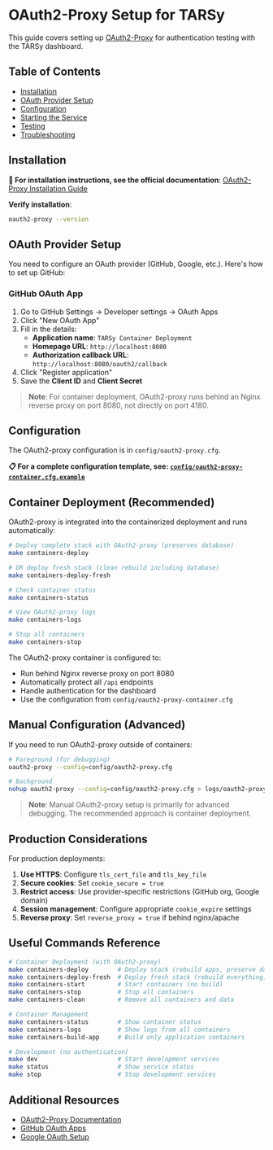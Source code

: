 # OAuth2-Proxy Setup for TARSy

This guide covers setting up [OAuth2-Proxy](https://github.com/oauth2-proxy/oauth2-proxy) for authentication testing with the TARSy dashboard.

## Table of Contents
- [Installation](#installation)
- [OAuth Provider Setup](#oauth-provider-setup)
- [Configuration](#configuration)
- [Starting the Service](#starting-the-service)
- [Testing](#testing)
- [Troubleshooting](#troubleshooting)

## Installation

**📖 For installation instructions, see the official documentation**: [OAuth2-Proxy Installation Guide](https://oauth2-proxy.github.io/oauth2-proxy/installation)

**Verify installation**:
```bash
oauth2-proxy --version
```

## OAuth Provider Setup

You need to configure an OAuth provider (GitHub, Google, etc.). Here's how to set up GitHub:

### GitHub OAuth App

1. Go to GitHub Settings → Developer settings → OAuth Apps
2. Click "New OAuth App"
3. Fill in the details:
   - **Application name**: `TARSy Container Deployment`
   - **Homepage URL**: `http://localhost:8080`
   - **Authorization callback URL**: `http://localhost:8080/oauth2/callback`
4. Click "Register application"
5. Save the **Client ID** and **Client Secret**

> **Note**: For container deployment, OAuth2-proxy runs behind an Nginx reverse proxy on port 8080, not directly on port 4180.

## Configuration

The OAuth2-proxy configuration is in `config/oauth2-proxy.cfg`. 

**📋 For a complete configuration template, see: [`config/oauth2-proxy-container.cfg.example`](../config/oauth2-proxy-container.cfg.example)**

## Container Deployment (Recommended)

OAuth2-proxy is integrated into the containerized deployment and runs automatically:

```bash
# Deploy complete stack with OAuth2-proxy (preserves database)
make containers-deploy

# OR deploy fresh stack (clean rebuild including database)
make containers-deploy-fresh

# Check container status
make containers-status

# View OAuth2-proxy logs
make containers-logs

# Stop all containers
make containers-stop
```

The OAuth2-proxy container is configured to:
- Run behind Nginx reverse proxy on port 8080
- Automatically protect all `/api` endpoints  
- Handle authentication for the dashboard
- Use the configuration from `config/oauth2-proxy-container.cfg`

## Manual Configuration (Advanced)

If you need to run OAuth2-proxy outside of containers:

```bash
# Foreground (for debugging)
oauth2-proxy --config=config/oauth2-proxy.cfg

# Background
nohup oauth2-proxy --config=config/oauth2-proxy.cfg > logs/oauth2-proxy.log 2>&1 &
```

> **Note**: Manual OAuth2-proxy setup is primarily for advanced debugging. The recommended approach is container deployment.

## Production Considerations

For production deployments:

1. **Use HTTPS**: Configure `tls_cert_file` and `tls_key_file`
2. **Secure cookies**: Set `cookie_secure = true`
3. **Restrict access**: Use provider-specific restrictions (GitHub org, Google domain)
4. **Session management**: Configure appropriate `cookie_expire` settings
5. **Reverse proxy**: Set `reverse_proxy = true` if behind nginx/apache

## Useful Commands Reference

```bash
# Container Deployment (with OAuth2-proxy)
make containers-deploy        # Deploy stack (rebuild apps, preserve database)
make containers-deploy-fresh  # Deploy fresh stack (rebuild everything)
make containers-start         # Start containers (no build)  
make containers-stop          # Stop all containers
make containers-clean         # Remove all containers and data

# Container Management
make containers-status        # Show container status
make containers-logs          # Show logs from all containers
make containers-build-app     # Build only application containers

# Development (no authentication)
make dev                      # Start development services
make status                   # Show service status
make stop                     # Stop development services
```

## Additional Resources

- [OAuth2-Proxy Documentation](https://oauth2-proxy.github.io/oauth2-proxy/)
- [GitHub OAuth Apps](https://docs.github.com/en/developers/apps/building-oauth-apps/creating-an-oauth-app)
- [Google OAuth Setup](https://developers.google.com/identity/protocols/oauth2)
